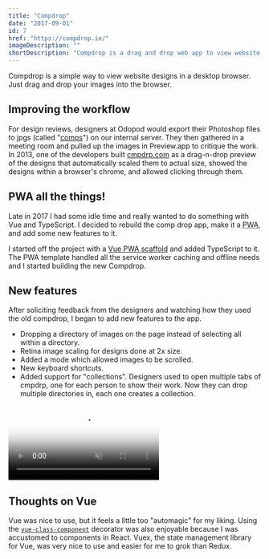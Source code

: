 ```yaml
---
title: "Compdrop"
date: "2017-09-01"
id: 7
href: "https://compdrop.io/"
imageDescription: ""
shortDescription: "Compdrop is a drag and drop web app to view website designs in the browser."
---
```


Compdrop is a simple way to view website designs in a desktop browser. Just drag and drop your images into the browser.

## Improving the workflow

For design reviews, designers at Odopod would export their Photoshop files to jpgs (called "[comps](https://en.wikipedia.org/wiki/Comprehensive_layout)") on our internal server. They then gathered in a meeting room and pulled up the images in Preview.app to critique the work. In 2013, one of the developers built [cmpdrp.com](http://cmpdrp.com) as a drag-n-drop preview of the designs that automatically scaled them to actual size, showed the designs within a browser's chrome, and allowed clicking through them.

## PWA all the things!

Late in 2017 I had some idle time and really wanted to do something with Vue and TypeScript. I decided to rebuild the comp drop app, make it a <abbr title="Progressive Web App">PWA</abbr>, and add some new features to it.

I started off the project with a [Vue PWA scaffold](https://github.com/vuejs-templates/pwa) and added TypeScript to it. The PWA template handled all the service worker caching and offline needs and I started building the new Compdrop.

## New features

After soliciting feedback from the designers and watching how they used the old compdrop, I began to add new features to the app.

* Dropping a directory of images on the page instead of selecting all within a directory.
* Retina image scaling for designs done at 2x size.
* Added a mode which allowed images to be scrolled.
* New keyboard shortcuts.
* Added support for "collections". Designers used to open multiple tabs of cmpdrp, one for each person to show their work. Now they can drop multiple directories in, each one creates a collection.

<!-- markdownlint-disable MD033 -->
<video muted playsinline controls loop poster="/compdrop-poster.png">
  <source src="compdrop.webm" type="video/webm; codecs=vp9,vorbis">
  <source src="compdrop.mp4" type="video/mp4">
</video>

## Thoughts on Vue

Vue was nice to use, but it feels a little too "automagic" for my liking. Using the [`vue-class-component`](https://github.com/vuejs/vue-class-component) decorator was also enjoyable because I was accustomed to components in React. Vuex, the state management library for Vue, was very nice to use and easier for me to grok than Redux.
